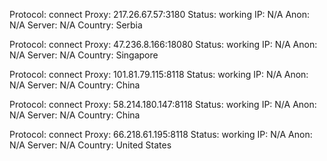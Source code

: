 Protocol: connect
Proxy: 217.26.67.57:3180
Status: working
IP: N/A
Anon: N/A
Server: N/A
Country: Serbia

Protocol: connect
Proxy: 47.236.8.166:18080
Status: working
IP: N/A
Anon: N/A
Server: N/A
Country: Singapore

Protocol: connect
Proxy: 101.81.79.115:8118
Status: working
IP: N/A
Anon: N/A
Server: N/A
Country: China

Protocol: connect
Proxy: 58.214.180.147:8118
Status: working
IP: N/A
Anon: N/A
Server: N/A
Country: China

Protocol: connect
Proxy: 66.218.61.195:8118
Status: working
IP: N/A
Anon: N/A
Server: N/A
Country: United States


